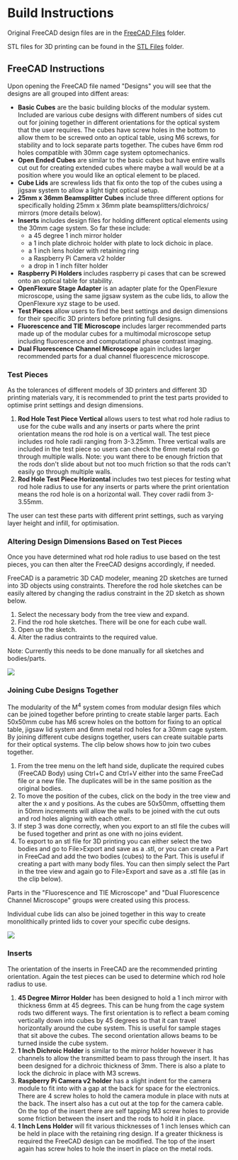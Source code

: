 # Build Instructions

Original FreeCAD design files are in the [FreeCAD Files](https://github.com/NanoBioPhotonics-Strathclyde/M4-MultiModal-Modular-Microscopy/tree/main/3D%20Printer%20Design%20Files/FreeCAD%20Files) folder.

STL files for 3D printing can be found in the [STL Files](https://github.com/NanoBioPhotonics-Strathclyde/M4-MultiModal-Modular-Microscopy/tree/main/3D%20Printer%20Design%20Files/STL%20Files) folder.

## FreeCAD Instructions

Upon opening the FreeCAD file named "Designs" you will see that the designs are all grouped into diffent areas:

* **Basic Cubes** are the basic building blocks of the modular system. Included are various cube designs with different numbers of sides cut out for joining together in different orientations for the optical system that the user requires. The cubes have screw holes in the bottom to allow them to be screwed onto an optical table, using M6 screws, for stability and to lock separate parts together. The cubes have 6mm rod holes compatible with 30mm cage system optomechanics.
* **Open Ended Cubes** are similar to the basic cubes but have entire walls cut out for creating extended cubes where maybe a wall would be at a position where you would like an optical element to be placed.
* **Cube Lids** are screwless lids that fix onto the top of the cubes using a jigsaw system to allow a light tight optical setup. 
* **25mm x 36mm Beamsplitter Cubes** include three different options for specifically holding 25mm x 36mm plate beamsplitters/dichroics/ mirrors (more details below).
* **Inserts** includes design files for holding different optical elements using the 30mm cage system. So far these include:
  * a 45 degree 1 inch mirror holder
  * a 1 inch plate dichroic holder with plate to lock dichoic in place.
  * a 1 inch lens holder with retaining ring
  * a Raspberry Pi Camera v2 holder
  * a drop in 1 inch filter holder
* **Raspberry Pi Holders** includes raspberry pi cases that can be screwed onto an optical table for stability.
* **OpenFlexure Stage Adapter** is an adapter plate for the OpenFlexure microscope, using the same jigsaw system as the cube lids, to allow the OpenFlexure xyz stage to be used.
* **Test Pieces** allow users to find the best settings and design dimensions for their specific 3D printers before printing full designs.
* **Fluorescence and TIE Microscope** includes larger recommended parts made up of the modular cubes for a multimodal microscope setup including fluorescence and computational phase contrast imaging.
* **Dual Fluorescence Channel Microscope** again includes larger recommended parts for a dual channel fluorescence microscope.

### Test Pieces

As the tolerances of different models of 3D printers and different 3D printing materials vary, it is recommended to print the test parts provided to optimise print settings and design dimensions. 

1. **Rod Hole Test Piece Vertical** allows users to test what rod hole radius to use for the cube walls and any inserts or parts where the print orientation means the rod hole is on a vertical wall. The test piece includes rod hole radii ranging from 3-3.25mm. Three vertical walls are included in the test piece so users can check the 6mm metal rods go through multiple walls. Note: you want there to be enough friction that the rods don't slide about but not too much friction so that the rods can't easily go through multiple walls.
2. **Rod Hole Test Piece Horizontal** includes two test pieces for testing what rod hole radius to use for any inserts or parts where the print orientation means the rod hole is on a horizontal wall. They cover radii from 3-3.55mm.

The user can test these parts with different print settings, such as varying layer height and infill, for optimisation.

### Altering Design Dimensions Based on Test Pieces

Once you have determined what rod hole radius to use based on the test pieces, you can then alter the FreeCAD designs accordingly, if needed.

FreeCAD is a parametric 3D CAD modeler, meaning 2D sketches are turned into 3D objects using constraints. Therefore the rod hole sketches can be easily altered by changing the radius constraint in the 2D sketch as shown below.

1. Select the necessary body from the tree view and expand. 
2. Find the rod hole sketches. There will be one for each cube wall.
3. Open up the sketch.
4. Alter the radius contraints to the required value.

Note: Currently this needs to be done manually for all sketches and bodies/parts.

![](https://github.com/gemmacairns/3D-Printed-Microscopes/blob/master/3D%20Printer%20Design%20Files/Instruction%20Clips/EditRodHoleRadius.gif)

### Joining Cube Designs Together

The modularity of the M<sup>4</sup> system comes from modular design files which can be joined together before printing to create stable larger parts. Each 50x50mm cube has M6 screw holes on the bottom for fixing to an optical table, jigsaw lid system and 6mm metal rod holes for a 30mm cage system. By joining different cube designs together, users can create suitable parts for their optical systems. The clip below shows how to join two cubes together. 

1. From the tree menu on the left hand side, duplicate the required cubes (FreeCAD Body) using Ctrl+C and Ctrl+V either into the same FreeCad file or a new file. The duplicates will be in the same position as the original bodies.
2. To move the position of the cubes, click on the body in the tree view and alter the x and y positions. As the cubes are 50x50mm, offsetting them in 50mm increments will allow the walls to be joined with the cut outs and rod holes aligning with each other.
3. If step 3 was done correctly, when you export to an stl file the cubes will be fused together and print as one with no joins evident. 
4. To export to an stl file for 3D printing you can either select the two bodies and go to File>Export and save as a .stl, or you can create a Part in FreeCad and add the two bodies (cubes) to the Part. This is useful if creating a part with many body files. You can then simply select the Part in the tree view and again go to File>Export and save as a .stl file (as in the clip below).

Parts in the "Fluorescence and TIE Microscope" and "Dual Fluorescence Channel Microscope" groups were created using this process.

Individual cube lids can also be joined together in this way to create monolithically printed lids to cover your specific cube designs. 

![](https://github.com/gemmacairns/3D-Printed-Microscopes/blob/master/3D%20Printer%20Design%20Files/Instruction%20Clips/HowToJoinCubes.gif)

### Inserts

The orientation of the inserts in FreeCAD are the recommended printing orientation. Again the test pieces can be used to determine which rod hole radius to use.

1. **45 Degree Mirror Holder** has been designed to hold a 1 inch mirror with thickness 6mm at 45 degrees. This can be hung from the cage system rods two different ways. The first orientation is to reflect a beam coming vertically down into cubes by 45 degrees so that it can travel horizontally around the cube system. This is useful for sample stages that sit above the cubes. The second orientation allows beams to be turned inside the cube system.
2. **1 Inch Dichroic Holder** is similar to the mirror holder however it has channels to allow the transmitted beam to pass through the insert. It has been designed for a dichroic thickness of 3mm. There is also a plate to lock the dichroic in place with M3 screws.
3. **Raspberry Pi Camera v2 holder** has a slight indent for the camera module to fit into with a gap at the back for space for the electronics. There are 4 screw holes to hold the camera module in place with nuts at the back. The insert also has a cut out at the top for the camera cable. On the top of the insert there are self tapping M3 screw holes to provide some friction between the insert and the rods to hold it in place.
4. **1 Inch Lens Holder** will fit various thicknesses of 1 inch lenses which can be held in place with the retaining ring design. If a greater thickness is required the FreeCAD design can be modified. The top of the insert again has screw holes to hole the insert in place on the metal rods.

